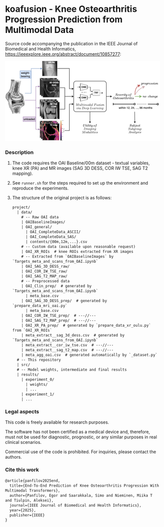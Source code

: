 # koafusion - Knee Osteoarthritis Progression Prediction from Multimodal Data

Source code accompanying the publication in the IEEE Journal of Biomedical and Health Informatics, https://ieeexplore.ieee.org/abstract/document/10857277:

<p align="center">
<img src="doc/pic_fig1.png" width="700" alt="Method summary"/> 
</p>

### Description

1. The code requires the OAI Baseline/00m dataset - textual variables, knee XR (PA) and MR images
 (SAG 3D DESS, COR IW TSE, SAG T2 mapping).

2. See `runner.sh` for the steps required to set up the environment and reproduce the experiments.

3. The structure of the original project is as follows:
    ```
    project/
      | data/
        # -- Raw OAI data
        | OAIBaselineImages/
        | OAI_general/
          | OAI_CompleteData_ASCII/
          | OAI_CompleteData_SAS/       
          | contents/{00m,12m,...}.csv 
        # -- Custom data (available upon reasonable request)
        | OAI_XR_ROIs  # knee ROIs extracted from XR images   
        # -- Extracted from `OAIBaselineImages` by `Targets_meta_and_scans_from_OAI.ipynb`
        | OAI_SAG_3D_DESS_raw/
        | OAI_COR_IW_TSE_raw/
        | OAI_SAG_T2_MAP_raw/
        # -- Preprocessed data
        | OAI_Clin_prep/  # generated by `Targets_meta_and_scans_from_OAI.ipynb`
          | meta_base.csv
        | OAI_SAG_3D_DESS_prep/  # generated by `prepare_data_mri_oai.py`
          | meta_base.csv
        | OAI_COR_IW_TSE_prep/  # ---//--- 
        | OAI_SAG_T2_MAP_prep/  # ---//---
        | OAI_XR_PA_prep/  # generated by `prepare_data_xr_oulu.py` from `OAI_XR_ROIs`
        | meta_extract__sag_3d_dess.csv  # generated by `Targets_meta_and_scans_from_OAI.ipynb`
        | meta_extract__cor_iw_tse.csv  # ---//--- 
        | meta_extract__sag_t2_map.csv  # ---//---
        | meta_agg_oai.csv  # generated automatically by `_dataset.py`
      # -- This repository
      | src/
      # -- Model weights, intermediate and final results   
      | results/ 
        | experiment_0/
          | weights/
          | ...
        | experiment_1/
        | ...
    ```

### Legal aspects

This code is freely available for research purposes.

The software has not been certified as a medical device and, therefore, must not be used
for diagnostic, prognostic, or any similar purposes in real clinical scenarios.

Commercial use of the code is prohibited. For inquiries, please contact the authors.

### Cite this work

```
@article{panfilov2025end,
  title={End-To-End Prediction of Knee Osteoarthritis Progression With Multimodal Transformers},
  author={Panfilov, Egor and Saarakkala, Simo and Nieminen, Miika T and Tiulpin, Aleksei},
  journal={IEEE Journal of Biomedical and Health Informatics},
  year={2025},
  publisher={IEEE}
}
```
